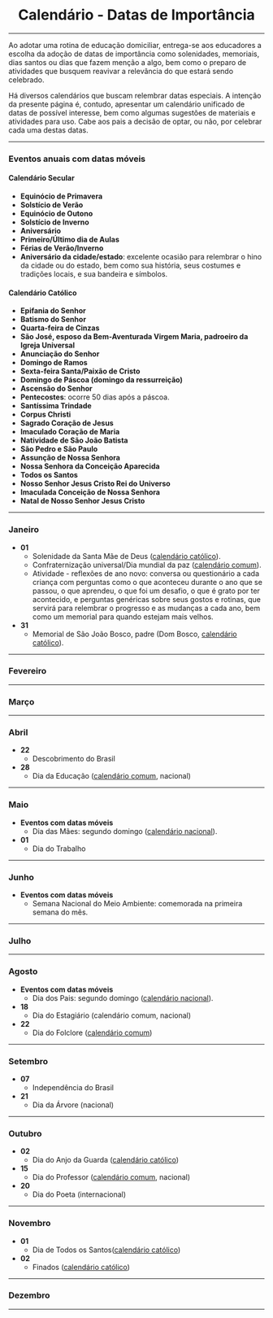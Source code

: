 <h1 align="center">Calendário - Datas de Importância</h1>

---

Ao adotar uma rotina de educação domiciliar, entrega-se aos educadores a escolha da adoção de datas de importância como solenidades, memoriais, dias santos ou dias que fazem menção a algo, bem como o preparo de atividades que busquem reavivar a relevância do que estará sendo celebrado.

Há diversos calendários que buscam relembrar datas especiais. A intenção da presente página é, contudo, apresentar um calendário unificado de datas de possível interesse, bem como algumas sugestões de materiais e atividades para uso. Cabe aos pais a decisão de optar, ou não, por celebrar cada uma destas datas.

---

### Eventos anuais com datas móveis

#### Calendário Secular

- **Equinócio de Primavera**
- **Solstício de Verão**
- **Equinócio de Outono**
- **Solstício de Inverno**
- **Aniversário**
- **Primeiro/Último dia de Aulas**
- **Férias de Verão/Inverno**
- **Aniversário da cidade/estado**: excelente ocasião para relembrar o hino da cidade ou do estado, bem como sua história, seus costumes e tradições locais, e sua bandeira e símbolos.

#### Calendário Católico

- **Epifania do Senhor**
- **Batismo do Senhor**
- **Quarta-feira de Cinzas**
- **São José, esposo da Bem-Aventurada Virgem Maria, padroeiro da Igreja Universal**
- **Anunciação do Senhor**
- **Domingo de Ramos**
- **Sexta-feira Santa/Paixão de Cristo**
- **Domingo de Páscoa (domingo da ressurreição)**
- **Ascensão do Senhor**
- **Pentecostes**: ocorre 50 dias após a páscoa.
- **Santíssima Trindade**
- **Corpus Christi**
- **Sagrado Coração de Jesus**
- **Imaculado Coração de Maria**
- **Natividade de São João Batista**
- **São Pedro e São Paulo**
- **Assunção de Nossa Senhora**
- **Nossa Senhora da Conceição Aparecida**
- **Todos os Santos**
- **Nosso Senhor Jesus Cristo Rei do Universo**
- **Imaculada Conceição de Nossa Senhora**
- **Natal de Nosso Senhor Jesus Cristo**

---

### Janeiro

- **01**
  - Solenidade da Santa Mãe de Deus ([calendário católico](https://www.vercalendario.info/pt/evento/liturgia-catolica-1-janeiro-2021.html)).
  - Confraternização universal/Dia mundial da paz ([calendário comum](https://www.calendarr.com/brasil/dia-da-confraternizacao-universal/)).
  - Atividade - reflexões de ano novo: conversa ou questionário a cada criança com perguntas como o que aconteceu durante o ano que se passou, o que aprendeu, o que foi um desafio, o que é grato por ter acontecido, e perguntas genéricas sobre seus gostos e rotinas, que servirá para relembrar o progresso e as mudanças a cada ano, bem como um memorial para quando estejam mais velhos.
- **31**
  - Memorial de São João Bosco, padre (Dom Bosco, [calendário católico](https://www.vercalendario.info/pt/evento/liturgia-catolica-31-janeiro-2021.html)).

---

### Fevereiro

---

### Março

---

### Abril

- **22**
  - Descobrimento do Brasil
- **28**
  - Dia da Educação ([calendário comum](https://www.calendarr.com/brasil/dia-da-educacao/), nacional)


---

### Maio

- **Eventos com datas móveis**
  - Dia das Mães: segundo domingo ([calendário nacional](https://www.calendarr.com/brasil/dia-das-maes/)).
- **01**
  - Dia do Trabalho

---

### Junho

- **Eventos com datas móveis**
  - Semana Nacional do Meio Ambiente: comemorada na primeira semana do mês.

---

### Julho

---

### Agosto

- **Eventos com datas móveis**
  - Dia dos Pais: segundo domingo ([calendário nacional](https://www.calendarr.com/brasil/dia-dos-pais/)).
- **18**
  - Dia do Estagiário (calendário comum, nacional)
- **22**
  - Dia do Folclore ([calendário comum](https://www.calendarr.com/brasil/dia-do-folclore/))

---

### Setembro

- **07**
  - Independência do Brasil
- **21**
  - Dia da Árvore (nacional)

---

### Outubro

- **02**
  - Dia do Anjo da Guarda ([calendário católico](https://www.calendarr.com/brasil/dia-do-anjo-da-guarda/))
- **15**
  - Dia do Professor ([calendário comum](https://www.calendarr.com/brasil/dia-do-professor/), nacional)
- **20**
  - Dia do Poeta (internacional)

---

### Novembro

- **01**
  - Dia de Todos os Santos([calendário católico](https://www.calendarr.com/brasil/dia-de-todos-os-santos/))
- **02**
  - Finados ([calendário católico](https://www.calendarr.com/brasil/finados/))

---

### Dezembro

---
